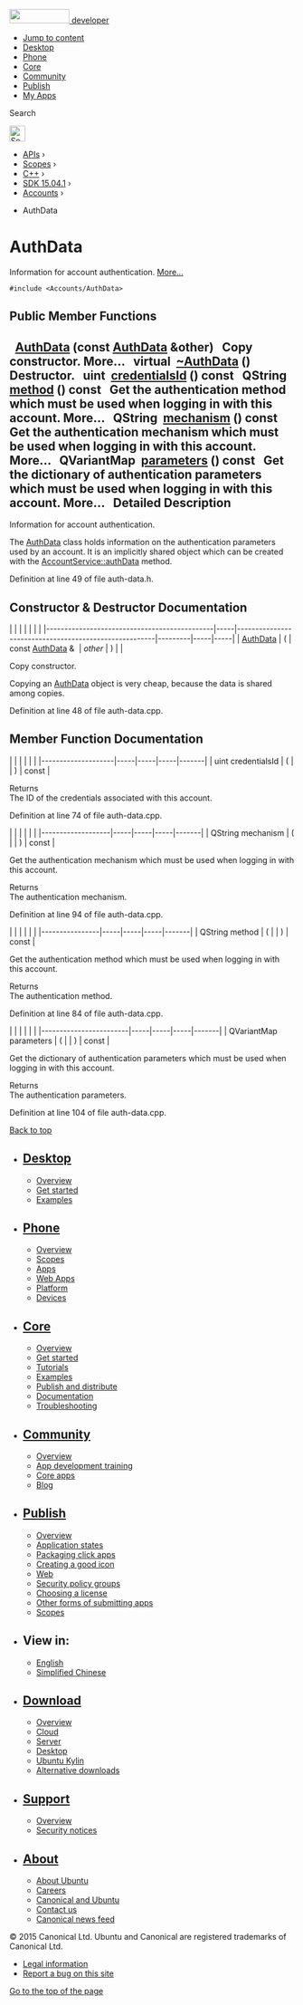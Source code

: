 <a href="https://developer.ubuntu.com/" class="logo-ubuntu"><img src="https://developer.ubuntu.com/assets/sites/ubuntu/latest/u/img/logos/logo-ubuntu-orange.svg" width="106" height="25" /> <span>developer</span></a>

-   [Jump to content](index.html#main-content)
-   [Desktop](https://developer.ubuntu.com/en/desktop/)
-   [Phone](https://developer.ubuntu.com/en/phone/)
-   [Core](https://developer.ubuntu.com/core)
-   [Community](https://developer.ubuntu.com/en/community/)
-   [Publish](https://developer.ubuntu.com/en/publish/)
-   [My Apps](https://myapps.developer.ubuntu.com/)

Search

<img src="https://developer.ubuntu.com/assets/sites/ubuntu/latest/u/img/search-white.svg" alt="Search" height="28" />

-   [APIs](../../../../index.html) ›
-   [Scopes](../../../index.html) ›
-   [C++](../../index.html) ›
-   [SDK 15.04.1](../index.html) ›
-   [Accounts](../Accounts/index.html) ›

<!-- -->

-   AuthData

AuthData
========

Information for account authentication. [More...](index.html#details)

`#include <Accounts/AuthData>`

<span id="pub-methods"></span> Public Member Functions
------------------------------------------------------

 
<a href="index.html#aeba8fdc4a52c97afb61f49b9a4d6b9c4" class="el">AuthData</a> (const <a href="index.html" class="el">AuthData</a> &other)
 
Copy constructor. More...
 
<span id="a5bbaeb60e91e492e40be40271b3f4194" class="anchor"></span> virtual 
<a href="index.html#a5bbaeb60e91e492e40be40271b3f4194" class="el">~AuthData</a> ()
 
Destructor.
 
uint 
<a href="index.html#a9fe8b6778698b1949275326717f35b02" class="el">credentialsId</a> () const
 
QString 
<a href="index.html#a47b45cea7d4fbacc4d751adaeb1e8d79" class="el">method</a> () const
 
Get the authentication method which must be used when logging in with this account. More...
 
QString 
<a href="index.html#aaff7a936205f9c8044c0093f6497c514" class="el">mechanism</a> () const
 
Get the authentication mechanism which must be used when logging in with this account. More...
 
QVariantMap 
<a href="index.html#a149775212ebd051147314d4a3bfff30d" class="el">parameters</a> () const
 
Get the dictionary of authentication parameters which must be used when logging in with this account. More...
 
<span id="details"></span>
Detailed Description
--------------------

Information for account authentication.

The <a href="index.html" class="el" title="Information for account authentication. ">AuthData</a> class holds information on the authentication parameters used by an account. It is an implicitly shared object which can be created with the <a href="../Accounts.AccountService/index.html#a49a9f7deccedeebacadc37ae01ac83ab" class="el" title="Read the authentication data stored in the account (merging the service-specific settings with the gl...">AccountService::authData</a> method.

Definition at line 49 of file auth-data.h.

Constructor & Destructor Documentation
--------------------------------------

<span id="aeba8fdc4a52c97afb61f49b9a4d6b9c4" class="anchor"></span>
|                                              |     |                                                       |         |     |     |
|----------------------------------------------|-----|-------------------------------------------------------|---------|-----|-----|
| <a href="index.html" class="el">AuthData</a> | (   | const <a href="index.html" class="el">AuthData</a> &  | *other* | )   |     |

Copy constructor.

Copying an <a href="index.html" class="el" title="Information for account authentication. ">AuthData</a> object is very cheap, because the data is shared among copies.

Definition at line 48 of file auth-data.cpp.

Member Function Documentation
-----------------------------

<span id="a9fe8b6778698b1949275326717f35b02" class="anchor"></span>
|                    |     |     |     |       |
|--------------------|-----|-----|-----|-------|
| uint credentialsId | (   |     | )   | const |

Returns  
The ID of the credentials associated with this account.

Definition at line 74 of file auth-data.cpp.

<span id="aaff7a936205f9c8044c0093f6497c514" class="anchor"></span>
|                   |     |     |     |       |
|-------------------|-----|-----|-----|-------|
| QString mechanism | (   |     | )   | const |

Get the authentication mechanism which must be used when logging in with this account.

Returns  
The authentication mechanism.

Definition at line 94 of file auth-data.cpp.

<span id="a47b45cea7d4fbacc4d751adaeb1e8d79" class="anchor"></span>
|                |     |     |     |       |
|----------------|-----|-----|-----|-------|
| QString method | (   |     | )   | const |

Get the authentication method which must be used when logging in with this account.

Returns  
The authentication method.

Definition at line 84 of file auth-data.cpp.

<span id="a149775212ebd051147314d4a3bfff30d" class="anchor"></span>
|                        |     |     |     |       |
|------------------------|-----|-----|-----|-------|
| QVariantMap parameters | (   |     | )   | const |

Get the dictionary of authentication parameters which must be used when logging in with this account.

Returns  
The authentication parameters.

Definition at line 104 of file auth-data.cpp.

[Back to top](index.html#)

-   [Desktop](https://developer.ubuntu.com/en/desktop/)
    ---------------------------------------------------

    -   [Overview](https://developer.ubuntu.com/en/desktop/)
    -   [Get started](http://snapcraft.io/?utm_source=developer.ubuntu.com&utm_medium=devportal&utm_term=snaps%20snapcraft%20desktop&utm_content=menu&utm_campaign=duc_snappers)
    -   [Examples](https://github.com/ubuntu/snappy-playpen)

-   [Phone](https://developer.ubuntu.com/en/phone/)
    -----------------------------------------------

    -   [Overview](https://developer.ubuntu.com/en/phone/)
    -   [Scopes](https://developer.ubuntu.com/en/phone/scopes/)
    -   [Apps](https://developer.ubuntu.com/en/phone/apps/)
    -   [Web Apps](https://developer.ubuntu.com/en/phone/web/)
    -   [Platform](https://developer.ubuntu.com/en/phone/platform/)
    -   [Devices](https://developer.ubuntu.com/en/phone/devices/)

-   [Core](https://developer.ubuntu.com/core)
    -----------------------------------------

    -   [Overview](https://developer.ubuntu.com/core)
    -   [Get started](https://developer.ubuntu.com/core/get-started)
    -   [Tutorials](https://developer.ubuntu.com/core/tutorials)
    -   [Examples](https://developer.ubuntu.com/core/examples)
    -   [Publish and distribute](https://developer.ubuntu.com/core/publish-and-distribute)
    -   [Documentation](https://developer.ubuntu.com/core/documentation)
    -   [Troubleshooting](https://developer.ubuntu.com/core/troubleshooting)

-   [Community](https://developer.ubuntu.com/en/community/)
    -------------------------------------------------------

    -   [Overview](https://developer.ubuntu.com/en/community/)
    -   [App development training](https://developer.ubuntu.com/en/community/training/)
    -   [Core apps](https://developer.ubuntu.com/en/community/core-apps/)
    -   [Blog](https://developer.ubuntu.com/en/community/blog/)

-   [Publish](https://developer.ubuntu.com/en/publish/)
    ---------------------------------------------------

    -   [Overview](https://developer.ubuntu.com/en/publish/)
    -   [Application states](https://developer.ubuntu.com/en/publish/application-states/)
    -   [Packaging click apps](https://developer.ubuntu.com/en/publish/packaging-click-apps/)
    -   [Creating a good icon](https://developer.ubuntu.com/en/publish/creating-a-good-icon/)
    -   [Web](https://developer.ubuntu.com/en/publish/web/)
    -   [Security policy groups](https://developer.ubuntu.com/en/publish/security-policy-groups/)
    -   [Choosing a license](https://developer.ubuntu.com/en/publish/choosing-a-license/)
    -   [Other forms of submitting apps](https://developer.ubuntu.com/en/publish/other-forms-of-submitting-apps/)
    -   [Scopes](https://developer.ubuntu.com/en/publish/scopes/)

-   View in:
    --------

    -   [English](index.html "Change to language: English")
    -   [Simplified Chinese](index.html "Change to language: Simplified Chinese")

-   [Download](http://ubuntu.com/download/)
    ---------------------------------------

    -   [Overview](http://ubuntu.com/download)
    -   [Cloud](http://ubuntu.com/download/cloud)
    -   [Server](http://ubuntu.com/download/server)
    -   [Desktop](http://ubuntu.com/download/desktop)
    -   [Ubuntu Kylin](http://ubuntu.com/download/ubuntu-kylin)
    -   [Alternative downloads](http://ubuntu.com/download/alternative-downloads)

-   [Support](http://ubuntu.com/support/)
    -------------------------------------

    -   [Overview](http://ubuntu.com/support)
    -   [Security notices](http://www.ubuntu.com/usn/)

-   [About](http://ubuntu.com/about/)
    ---------------------------------

    -   [About Ubuntu](http://ubuntu.com/about/about-ubuntu)
    -   [Careers](http://www.canonical.com/careers)
    -   [Canonical and Ubuntu](http://ubuntu.com/about/canonical-and-ubuntu)
    -   [Contact us](http://ubuntu.com/about/contact-us)
    -   [Canonical news feed](http://insights.ubuntu.com/feed/)

© 2015 Canonical Ltd. Ubuntu and Canonical are registered trademarks of Canonical Ltd.

-   [Legal information](http://www.ubuntu.com/legal)
-   [Report a bug on this site](https://bugs.launchpad.net/developer-ubuntu-com/)

<span class="accessibility-aid">[Go to the top of the page](index.html#)</span>
